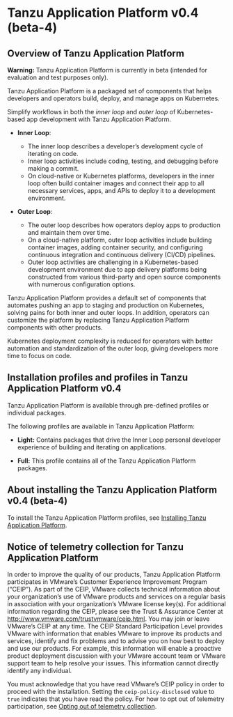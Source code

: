 # Tanzu Application Platform v0.4 (beta-4)

## <a id='overview'></a> Overview of Tanzu Application Platform

<p class="note warning">
<strong>Warning:</strong> Tanzu Application Platform is currently in beta (intended for evaluation and test purposes only).
</p>

Tanzu Application Platform is a packaged set of components that helps developers and operators build, deploy, and manage apps on Kubernetes.

Simplify workflows in both the *inner loop* and *outer loop* of Kubernetes-based app development with  Tanzu Application Platform.

* **Inner Loop**: 
    - The inner loop describes a developer’s development cycle of iterating on code. 
    - Inner loop activities include coding, testing, and debugging before making a commit.
    - On cloud-native or Kubernetes platforms, developers in the inner loop often build container images and connect their app to all necessary services, apps, and  APIs to deploy it to a development environment.

* **Outer Loop**: 
    - The outer loop describes how operators deploy apps to production and maintain them over time. 
    - On a cloud-native platform, outer loop activities include building container images, adding container security, and configuring continuous integration and continuous delivery (CI/CD)  pipelines.
    - Outer loop activities are challenging in a Kubernetes-based development environment due to app delivery platforms being constructed from various third-party and open source components with numerous configuration options.

Tanzu Application Platform provides a default set of components that automates pushing an app to staging and production on Kubernetes, solving pains for both inner and outer loops. In addition, operators can customize the platform by replacing Tanzu Application Platform components with other products.

Kubernetes deployment complexity is reduced for operators with better automation and standardization of the outer loop, giving developers more time to focus on code.

## <a id='profiles-and-packages'></a>  Installation profiles and profiles in Tanzu Application Platform v0.4

Tanzu Application Platform is available through pre-defined profiles or individual packages.

The following profiles are available in Tanzu Application Platform:

- **Light:**
  Contains packages that drive the Inner Loop personal developer experience of building and 
  iterating on applications. 

- **Full:**
  This profile contains all of the Tanzu Application Platform packages.

## <a id='install'></a> About installing the Tanzu Application Platform v0.4 (beta-4) 

To install the Tanzu Application Platform profiles, see [Installing Tanzu Application Platform](install-intro.md).

## <a id='telemetry-notice'></a> Notice of telemetry collection for Tanzu Application Platform

In order to improve the quality of our products, Tanzu Application Platform participates in VMware’s Customer Experience Improvement Program (“CEIP”).
As part of the CEIP, VMware collects technical information about your organization’s use of VMware products and services on a regular basis
in association with your organization’s VMware license key(s).
For additional information regarding the CEIP, please see the Trust & Assurance Center at http://www.vmware.com/trustvmware/ceip.html.
You may join or leave VMware’s CEIP at any time. 
The CEIP Standard Participation Level provides VMware with information that enables VMware to improve its products and services,
identify and fix problems and to advise you on how best to deploy and use our products.
For example, this information will enable a proactive product deployment discussion with your VMware account team or
VMware support team to help resolve your issues.
This information cannot directly identify any individual. 

You must acknowledge that you have read VMware’s CEIP policy in order to proceed with the installation.
Setting the `ceip-policy-disclosed` value to `true` indicates that you have read the policy.
For how to opt out of telemetry participation, see [Opting out of telemetry collection](opting-out-telemetry.md).
